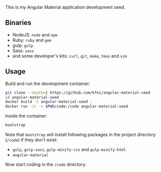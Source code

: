 This is my Angular Material application development seed.

## Binaries

  - NodeJS: `node` and `npm`
  - Ruby: `ruby` and `gem`
  - gulp: `gulp`
  - Sass: `sass`
  - and some developer's kits: `curl`, `git`, `make`, `tmux` and `vim`

## Usage

Build and run the development container:

```bash
git clone --depth=1 https://github.com/kfei/angular-material-seed
cd angular-material-seed
docker build -t angular-material-seed .
docker run -it -v $PWD/code:/code angular-material-seed
```

Inside the container:

```bash
bootstrap
```

Note that `bootstrap` will install following packages in the project directory
(`/code`) if they don't exist:
  - `gulp`, `gulp-sass`, `gulp-minify-css` and `gulp-minify-html`
  - `angular-material`

Now start coding in the `/code` directory.

